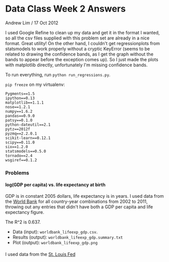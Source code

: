 
# Data Class Week 2 Answers

Andrew Lim / 17 Oct 2012

I used Google Refine to clean up my data and get it in the format I wanted, so all the csv files supplied with this problem set are already in a nice format. Great utility! On the other hand, I couldn't get regressionplots from statsmodels to work properly without a cryptic KeyError (seems to be related to drawing the confidence bands, as I get the graph without the bands to appear before the exception comes up). So I just made the plots with matplotlib directly, unfortunately I'm missing confidence bands. 

To run everything, run `python run_regressions.py`. 

`pip freeze` on my virtualenv: 

    Pygments==1.5
    ipython==0.13
    matplotlib==1.1.1
    nose==1.2.1
    numpy==1.6.2
    pandas==0.9.0
    patsy==0.1.0
    python-dateutil==2.1
    pytz==2012f
    pyzmq==2.2.0.1
    scikit-learn==0.12.1
    scipy==0.11.0
    six==1.2.0
    statsmodels==0.5.0
    tornado==2.4
    wsgiref==0.1.2

### Problems

#### log(GDP per capita) vs. life expectancy at birth

GDP is in constant 2005 dollars, life expectancy is in years. I used data from the [World Bank](http://data.worldbank.org/) for all country-year combinations from 2002 to 2011, throwing out any entries that didn't have both a GDP per capita and life expectancy figure. 

The R^2 is 0.637. 

- Data (input): `worldbank_lifeexp_gdp.csv`. 
- Results (output): `worldbank_lifeexp_gdp.summary.txt`
- Plot (output): `worldbank_lifeexp_gdp.png`

#### 

I used data from the [St. Louis Fed](http://research.stlouisfed.org/fred2/)
